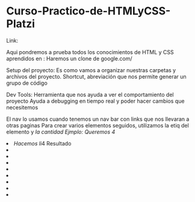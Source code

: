 # Curso-Practico-de-HTMLyCSS-Platzi
Link: 

Aqui pondremos a prueba todos los conocimientos de HTML y CSS aprendidos en :
Haremos un clone de google.com/

Setup del proyecto: Es como vamos a organizar nuestras carpetas y archivos del proyecto.
Shortcut, abreviación que nos permite generar un grupo de código

Dev Tools: Herramienta que nos ayuda a ver el comportamiento del proyecto
           Ayuda a debugging en tiempo real y poder hacer cambios que necesitemos

El nav lo usamos cuando tenemos un nav bar con links que nos llevaran a otras paginas
Para crear varios elementos seguidos, utilizamos la etiq del elemento y *la cantidad
Ejmplo: Queremos 4 <li>
        Hacemos li*4 
        Resultado <li><li>
                  <li><li>
                  <li><li>
                  <li><li>
    
